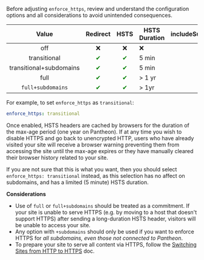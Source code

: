 <Alert title="Note" type="info">

Before adjusting `enforce_https`, review and understand the configuration options and all considerations to avoid unintended consequences.

</Alert>

|       Value                                          | Redirect                           |   HSTS    | HSTS Duration | includeSubdomains                  | preload                            |
|:-------------------------------------------------------------:|:----------------------------------:|:--------:|---------------------------|:----------------------------------:|:----------------------------------:|
| off                                               |     ❌                             |  ❌  | ❌       |         ❌                         |    ❌                              |
| transitional                                                | <span style="color:green">✔</span> | <span style="color:green">✔</span> | 5 min             |         ❌                         |    ❌                              |
| transitional+subdomains                                     | <span style="color:green">✔</span> | <span style="color:green">✔</span> | 5 min             | <span style="color:green">✔</span> |    ❌                              |
| full <Popover content="Needed for an A+ SSL Labs Rating" /> | <span style="color:green">✔</span> | <span style="color:green">✔</span> | > 1 yr        |         ❌                         | <span style="color:green">✔</span> <Popover content="HTTP will be forcefully redirected to HTTPS by the browser." /> |
| `full+subdomains` <Popover content="This is the recommended and most secure configuration" /> | <span style="color:green">✔</span> | <span style="color:green">✔</span> | > 1yr | <span style="color:green">✔</span> | <span style="color:green">✔</span> <Popover content="HTTP will be forcefully redirected to HTTPS by the browser." /> |

For example, to set `enforce_https` as `transitional`:

```yaml
enforce_https: transitional
```

<Alert title="Warning" type="danger">

Once enabled, HSTS headers are cached by browsers for the duration of the max-age period (one year on Pantheon). If at any time you wish to disable HTTPS and go back to unencrypted HTTP, users who have already visited your site will receive a browser warning preventing them from accessing the site until the max-age expires or they have manually cleared their browser history related to your site.

If you are not sure that this is what you want, then you should select `enforce_https: transitional` instead, as this selection has no affect on subdomains, and has a limited (5 minute) HSTS duration.

</Alert>

**Considerations**
- Use of `full` or `full+subdomains` should be treated as a commitment. If your site is unable to serve HTTPS (e.g. by moving to a host that doesn't support HTTPS) after sending a long-duration HSTS header, visitors will be unable to access your site.
- Any option with `+subdomains` should only be used if you want to enforce HTTPS for *all subdomains, even those not connected to Pantheon*.
- To prepare your site to serve all content via HTTPS, follow the [Switching Sites from HTTP to HTTPS](/http-to-https/) doc.
